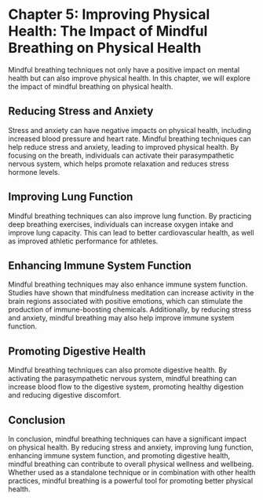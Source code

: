 Chapter 5: Improving Physical Health: The Impact of Mindful Breathing on Physical Health
========================================================================================

Mindful breathing techniques not only have a positive impact on mental health but can also improve physical health. In this chapter, we will explore the impact of mindful breathing on physical health.

Reducing Stress and Anxiety
---------------------------

Stress and anxiety can have negative impacts on physical health, including increased blood pressure and heart rate. Mindful breathing techniques can help reduce stress and anxiety, leading to improved physical health. By focusing on the breath, individuals can activate their parasympathetic nervous system, which helps promote relaxation and reduces stress hormone levels.

Improving Lung Function
-----------------------

Mindful breathing techniques can also improve lung function. By practicing deep breathing exercises, individuals can increase oxygen intake and improve lung capacity. This can lead to better cardiovascular health, as well as improved athletic performance for athletes.

Enhancing Immune System Function
--------------------------------

Mindful breathing techniques may also enhance immune system function. Studies have shown that mindfulness meditation can increase activity in the brain regions associated with positive emotions, which can stimulate the production of immune-boosting chemicals. Additionally, by reducing stress and anxiety, mindful breathing may also help improve immune system function.

Promoting Digestive Health
--------------------------

Mindful breathing techniques can also promote digestive health. By activating the parasympathetic nervous system, mindful breathing can increase blood flow to the digestive system, promoting healthy digestion and reducing digestive discomfort.

Conclusion
----------

In conclusion, mindful breathing techniques can have a significant impact on physical health. By reducing stress and anxiety, improving lung function, enhancing immune system function, and promoting digestive health, mindful breathing can contribute to overall physical wellness and wellbeing. Whether used as a standalone technique or in combination with other health practices, mindful breathing is a powerful tool for promoting better physical health.
